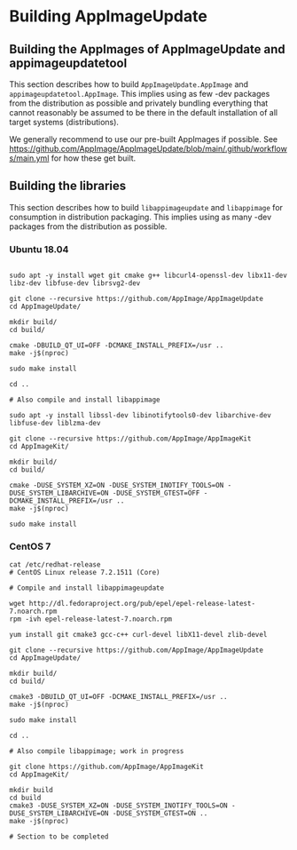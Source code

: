 # Building AppImageUpdate

## Building the AppImages of AppImageUpdate and appimageupdatetool

This section describes how to build `AppImageUpdate.AppImage` and `appimageupdatetool.AppImage`. This implies using as few -dev packages from the distribution as possible and privately bundling everything that cannot reasonably be assumed to be there in the default installation of all target systems (distributions).

We generally recommend to use our pre-built AppImages if possible.
See https://github.com/AppImage/AppImageUpdate/blob/main/.github/workflows/main.yml for how these get built.

## Building the libraries

This section describes how to build `libappimageupdate` and `libappimage` for consumption in distribution packaging. This implies using as many -dev packages from the distribution as possible.

### Ubuntu 18.04

```# Compile and install libappimageupdate

sudo apt -y install wget git cmake g++ libcurl4-openssl-dev libx11-dev libz-dev libfuse-dev librsvg2-dev

git clone --recursive https://github.com/AppImage/AppImageUpdate
cd AppImageUpdate/

mkdir build/
cd build/

cmake -DBUILD_QT_UI=OFF -DCMAKE_INSTALL_PREFIX=/usr ..
make -j$(nproc)

sudo make install

cd ..

# Also compile and install libappimage

sudo apt -y install libssl-dev libinotifytools0-dev libarchive-dev libfuse-dev liblzma-dev 

git clone --recursive https://github.com/AppImage/AppImageKit
cd AppImageKit/

mkdir build/
cd build/

cmake -DUSE_SYSTEM_XZ=ON -DUSE_SYSTEM_INOTIFY_TOOLS=ON -DUSE_SYSTEM_LIBARCHIVE=ON -DUSE_SYSTEM_GTEST=OFF -DCMAKE_INSTALL_PREFIX=/usr ..
make -j$(nproc)

sudo make install
```

### CentOS 7

```
cat /etc/redhat-release 
# CentOS Linux release 7.2.1511 (Core) 

# Compile and install libappimageupdate

wget http://dl.fedoraproject.org/pub/epel/epel-release-latest-7.noarch.rpm
rpm -ivh epel-release-latest-7.noarch.rpm

yum install git cmake3 gcc-c++ curl-devel libX11-devel zlib-devel

git clone --recursive https://github.com/AppImage/AppImageUpdate
cd AppImageUpdate/

mkdir build/
cd build/

cmake3 -DBUILD_QT_UI=OFF -DCMAKE_INSTALL_PREFIX=/usr ..
make -j$(nproc)

sudo make install

cd ..

# Also compile libappimage; work in progress

git clone https://github.com/AppImage/AppImageKit
cd AppImageKit/

mkdir build
cd build
cmake3 -DUSE_SYSTEM_XZ=ON -DUSE_SYSTEM_INOTIFY_TOOLS=ON -DUSE_SYSTEM_LIBARCHIVE=ON -DUSE_SYSTEM_GTEST=ON ..
make -j$(nproc)

# Section to be completed

```
